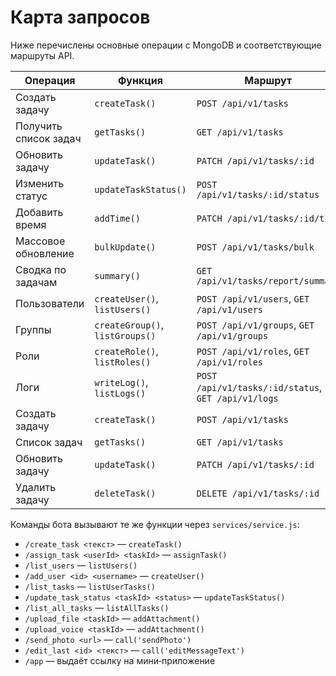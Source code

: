 <!-- Назначение файла: карта запросов к базе и API -->
# Карта запросов

Ниже перечислены основные операции с MongoDB и соответствующие маршруты API.

| Операция | Функция | Маршрут |
|----------|---------|---------|
| Создать задачу | `createTask()` | `POST /api/v1/tasks` |
| Получить список задач | `getTasks()` | `GET /api/v1/tasks` |
| Обновить задачу | `updateTask()` | `PATCH /api/v1/tasks/:id` |
| Изменить статус | `updateTaskStatus()` | `POST /api/v1/tasks/:id/status` |
| Добавить время | `addTime()` | `PATCH /api/v1/tasks/:id/time` |
| Массовое обновление | `bulkUpdate()` | `POST /api/v1/tasks/bulk` |
| Сводка по задачам | `summary()` | `GET /api/v1/tasks/report/summary` |
| Пользователи | `createUser()`, `listUsers()` | `POST /api/v1/users`, `GET /api/v1/users` |
| Группы | `createGroup()`, `listGroups()` | `POST /api/v1/groups`, `GET /api/v1/groups` |
| Роли | `createRole()`, `listRoles()` | `POST /api/v1/roles`, `GET /api/v1/roles` |
| Логи | `writeLog()`, `listLogs()` | `POST /api/v1/tasks/:id/status`, `GET /api/v1/logs` |
| Создать задачу | `createTask()` | `POST /api/v1/tasks` |
| Список задач | `getTasks()` | `GET /api/v1/tasks` |
| Обновить задачу | `updateTask()` | `PATCH /api/v1/tasks/:id` |
| Удалить задачу | `deleteTask()` | `DELETE /api/v1/tasks/:id` |

Команды бота вызывают те же функции через `services/service.js`:

- `/create_task <текст>` — `createTask()`
- `/assign_task <userId> <taskId>` — `assignTask()`
- `/list_users` — `listUsers()`
- `/add_user <id> <username>` — `createUser()`
- `/list_tasks` — `listUserTasks()`
- `/update_task_status <taskId> <status>` — `updateTaskStatus()`
- `/list_all_tasks` — `listAllTasks()`
- `/upload_file <taskId>` — `addAttachment()`
- `/upload_voice <taskId>` — `addAttachment()`
- `/send_photo <url>` — `call('sendPhoto')`
- `/edit_last <id> <текст>` — `call('editMessageText')`
- `/app` — выдаёт ссылку на мини‑приложение
